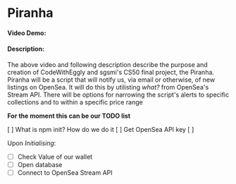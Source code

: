 # Piranha
#### Video Demo:  <URL HERE>
#### Description:

The above video and following description describe the purpose and creation of CodeWithEggly and sgsmi's CS50 final project, the Piranha.
Piranha will be a script that will notify us, via email or otherwise, of new listings on OpenSea. It will do this by utilisting *what?* from OpenSea's Stream API. 
There will be options for narrowing the script's alerts to specific collections and to within a specific price range

**For the moment this can be our TODO list**

[ ] What is npm init? How do we do it
[ ] Get OpenSea API key
[ ] 


Upon *Initialising*:
- [ ] Check Value of our wallet
- [ ] Open database
- [ ] Connect to OpenSea Stream API
